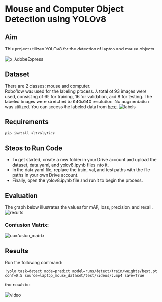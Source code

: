 # Mouse and Computer Object Detection using YOLOv8
## Aim
This project utilizes YOLOv8 for the detection of laptop and mouse objects. <br> <br>
![x_AdobeExpress](https://user-images.githubusercontent.com/44557162/226154452-e0a1fc43-7eeb-43d9-a607-118cb5355cd7.gif)

## Dataset
There are 2 classes: mouse and computer. <br>
Roboflow was used for the labeling process. A total of 93 images were used, consisting of 69 for training, 16 for validation, and 8 for testing. The labeled images were stretched to 640x640 resolution. No augmentation was utilized. You can access the labeled data from [here](https://app.roboflow.com/estu-qjt4d/laptop-and-mouse/browse?queryText=&pageSize=50&startingIndex=0&browseQuery=true).
![labels](https://user-images.githubusercontent.com/44557162/226154945-9972dc25-1b51-4de6-a9ca-09e0a159532b.jpg)
## Requirements

```
pip install ultralytics
```
## Steps to Run Code
* To get started, create a new folder in your Drive account and upload the dataset, data.yaml, and yolov8.ipynb files into it. <br>
* In the data.yaml file, replace the train, val, and test paths with the file paths in your own Drive account. <br>
* Finally, open the yolov8.ipynb file and run it to begin the process.

## Evaluation
The graph below illustrates the values for mAP, loss, precision, and recall. <br>
![results](https://user-images.githubusercontent.com/44557162/226151766-c2425e28-041e-4e3b-87cf-f6a3d2b90a8d.png)
### Confusion Matrix:
![confusion_matrix](https://user-images.githubusercontent.com/44557162/226151770-5e2a5836-4975-406a-b797-5e6e678f953f.png)


## Results
Run the following command:
```
!yolo task=detect mode=predict model=runs/detect/train/weights/best.pt conf=0.5 source=laptop_mouse_dataset/test/videos/z.mp4 save=True
```
the result is: <br><br>
![video](https://user-images.githubusercontent.com/44557162/226155597-1227f651-7598-439a-9499-48b69af5659b.gif)

